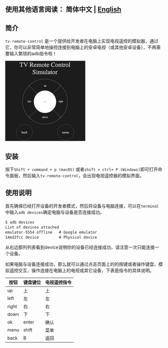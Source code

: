 ## 使用其他语言阅读： 简体中文 | [English](./README_en.md)


## 简介

`tv-remote-control` 是一个提供给开发者在电脑上实现电视遥控的模拟器，通过它，你可以非常简单地操控连接到电脑上的安卓电视（或其他安卓设备），不再需要输入繁琐的adb指令啦！



![logo](./images/logo.jpg)


## 安装

按下`Shift + command + p (macOS)` 或者`shift + ctrl+ P (Windows)`即可打开命令面板，然后输入`tv-remote-control`，会出现电视遥控器的模拟界面。


## 使用说明

首先确保已经打开设备的开发者模式，然后将设备与电脑连接，可以在`terminal`中输入`adb devices`确定电脑与设备是否连接成功。

```shell
$ adb devices
List of devices attached
emulator-5554 offline   # Google emulator
14ed2fcc device         # Physical device
```

从右边那列列表看到device说明你的设备已经连接成功，请注意一次只能连接一个设备。

如果电脑与设备连接成功，那么就可以通过点击页面上的的按键或者操作键盘，模拟遥控交互，操作连接在电脑上的电视或其它设备，下表是指令的具体说明。

| 按钮  | 键盘键位 | 电视遥控指令 |
| ----- | -------- | ------------ |
| up    | 上       | 上           |
| left  | 左       | 左           |
| right | 右       | 右           |
| down  | 下       | 下           |
| ok    | enter    | 确认         |
| menu  | shift    | 菜单         |
| back  | B        | 返回         |